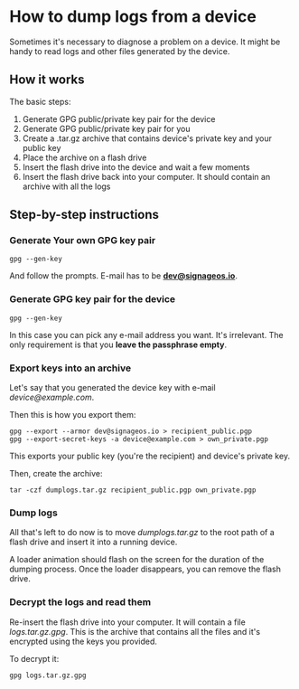 # How to dump logs from a device

Sometimes it's necessary to diagnose a problem on a device.
It might be handy to read logs and other files generated by the device.

## How it works

The basic steps:
1. Generate GPG public/private key pair for the device
2. Generate GPG public/private key pair for you
3. Create a .tar.gz archive that contains device's private key and your public key
4. Place the archive on a flash drive
5. Insert the flash drive into the device and wait a few moments
6. Insert the flash drive back into your computer. It should contain an archive with all the logs

## Step-by-step instructions

### Generate Your own GPG key pair

```
gpg --gen-key
```

And follow the prompts. E-mail has to be **dev@signageos.io**.


### Generate GPG key pair for the device

```
gpg --gen-key
```

In this case you can pick any e-mail address you want. It's irrelevant.
The only requirement is that you **leave the passphrase empty**.

### Export keys into an archive

Let's say that you generated the device key with e-mail _device@example.com_.

Then this is how you export them:

```
gpg --export --armor dev@signageos.io > recipient_public.pgp
gpg --export-secret-keys -a device@example.com > own_private.pgp
```

This exports your public key (you're the recipient) and device's private key.

Then, create the archive:

```
tar -czf dumplogs.tar.gz recipient_public.pgp own_private.pgp
```

### Dump logs

All that's left to do now is to move _dumplogs.tar.gz_ to the root path of a flash drive and insert it into a running device.

A loader animation should flash on the screen for the duration of the dumping process. Once the loader disappears, you can remove the flash drive.

### Decrypt the logs and read them

Re-insert the flash drive into your computer. It will contain a file _logs.tar.gz.gpg_.
This is the archive that contains all the files and it's encrypted using the keys you provided.

To decrypt it:

```
gpg logs.tar.gz.gpg
```

